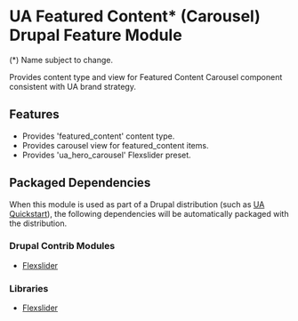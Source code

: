 # UA Featured Content* (Carousel) Drupal Feature Module

(*) Name subject to change.

Provides content type and view for Featured Content Carousel component consistent with UA brand strategy.

## Features

- Provides 'featured_content' content type.
- Provides carousel view for featured_content items.
- Provides 'ua_hero_carousel' Flexslider preset.

## Packaged Dependencies

When this module is used as part of a Drupal distribution (such as [UA Quickstart](https://bitbucket.org/ua_drupal/ua_quickstart)), the following dependencies will be automatically packaged with the distribution.

### Drupal Contrib Modules

- [Flexslider](https://www.drupal.org/project/flexslider)

### Libraries

- [Flexslider](http://www.woothemes.com/flexslider/)
